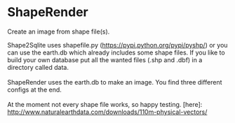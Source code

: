 # ShapeRender

Create an image from shape file(s).

Shape2Sqlite uses shapefile.py (https://pypi.python.org/pypi/pyshp/) or you can use the earth.db which already includes some shape files.
If you like to build your own database put all the wanted files (.shp and .dbf) in a directory called data.
</br></br>
ShapeRender uses the earth.db to make an image. You find three different configs at the end.
</br></br>
At the moment not every shape file works, so happy testing.
[here]: http://www.naturalearthdata.com/downloads/110m-physical-vectors/
